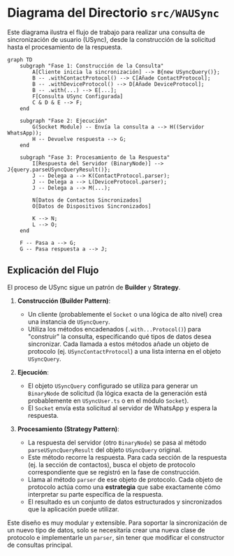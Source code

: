 # Diagrama del Directorio `src/WAUSync`

Este diagrama ilustra el flujo de trabajo para realizar una consulta de sincronización de usuario (USync), desde la construcción de la solicitud hasta el procesamiento de la respuesta.

```mermaid
graph TD
    subgraph "Fase 1: Construcción de la Consulta"
        A[Cliente inicia la sincronización] --> B{new USyncQuery()};
        B -- .withContactProtocol() --> C[Añade ContactProtocol];
        B -- .withDeviceProtocol() --> D[Añade DeviceProtocol];
        B -- .with(...) --> E[...];
        F[Consulta USync Configurada]
        C & D & E --> F;
    end

    subgraph "Fase 2: Ejecución"
        G(Socket Module) -- Envía la consulta a --> H((Servidor WhatsApp));
        H -- Devuelve respuesta --> G;
    end

    subgraph "Fase 3: Procesamiento de la Respuesta"
        I[Respuesta del Servidor (BinaryNode)] --> J{query.parseUSyncQueryResult()};
        J -- Delega a --> K(ContactProtocol.parser);
        J -- Delega a --> L(DeviceProtocol.parser);
        J -- Delega a --> M(...);

        N[Datos de Contactos Sincronizados]
        O[Datos de Dispositivos Sincronizados]

        K --> N;
        L --> O;
    end

    F -- Pasa a --> G;
    G -- Pasa respuesta a --> J;
```

## Explicación del Flujo

El proceso de USync sigue un patrón de **Builder** y **Strategy**.

1.  **Construcción (Builder Pattern)**:
    - Un cliente (probablemente el `Socket` o una lógica de alto nivel) crea una instancia de `USyncQuery`.
    - Utiliza los métodos encadenados (`.with...Protocol()`) para "construir" la consulta, especificando qué tipos de datos desea sincronizar. Cada llamada a estos métodos añade un objeto de protocolo (ej. `USyncContactProtocol`) a una lista interna en el objeto `USyncQuery`.

2.  **Ejecución**:
    - El objeto `USyncQuery` configurado se utiliza para generar un `BinaryNode` de solicitud (la lógica exacta de la generación está probablemente en `USyncUser.ts` o en el módulo `Socket`).
    - El `Socket` envía esta solicitud al servidor de WhatsApp y espera la respuesta.

3.  **Procesamiento (Strategy Pattern)**:
    - La respuesta del servidor (otro `BinaryNode`) se pasa al método `parseUSyncQueryResult` del objeto `USyncQuery` original.
    - Este método recorre la respuesta. Para cada sección de la respuesta (ej. la sección de contactos), busca el objeto de protocolo correspondiente que se registró en la fase de construcción.
    - Llama al método `parser` de ese objeto de protocolo. Cada objeto de protocolo actúa como una **estrategia** que sabe exactamente cómo interpretar su parte específica de la respuesta.
    - El resultado es un conjunto de datos estructurados y sincronizados que la aplicación puede utilizar.

Este diseño es muy modular y extensible. Para soportar la sincronización de un nuevo tipo de datos, solo se necesitaría crear una nueva clase de protocolo e implementarle un `parser`, sin tener que modificar el constructor de consultas principal.
